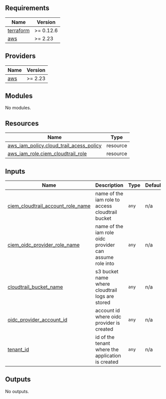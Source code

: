 <!-- BEGIN_TF_DOCS -->
## Requirements

| Name | Version |
|------|---------|
| <a name="requirement_terraform"></a> [terraform](#requirement\_terraform) | >= 0.12.6 |
| <a name="requirement_aws"></a> [aws](#requirement\_aws) | >= 2.23 |

## Providers

| Name | Version |
|------|---------|
| <a name="provider_aws"></a> [aws](#provider\_aws) | >= 2.23 |

## Modules

No modules.

## Resources

| Name | Type |
|------|------|
| [aws_iam_policy.cloud_trail_acess_policy](https://registry.terraform.io/providers/hashicorp/aws/latest/docs/resources/iam_policy) | resource |
| [aws_iam_role.ciem_cloudtrail_role](https://registry.terraform.io/providers/hashicorp/aws/latest/docs/resources/iam_role) | resource |

## Inputs

| Name | Description | Type | Default | Required |
|------|-------------|------|---------|:--------:|
| <a name="input_ciem_cloudtrail_account_role_name"></a> [ciem\_cloudtrail\_account\_role\_name](#input\_ciem\_cloudtrail\_account\_role\_name) | name of the iam role to access cloudtrail bucket | `any` | n/a | yes |
| <a name="input_ciem_oidc_provider_role_name"></a> [ciem\_oidc\_provider\_role\_name](#input\_ciem\_oidc\_provider\_role\_name) | name of the iam role oidc provider can assume role into | `any` | n/a | yes |
| <a name="input_cloudtrail_bucket_name"></a> [cloudtrail\_bucket\_name](#input\_cloudtrail\_bucket\_name) | s3 bucket name where cloudtrail logs are stored | `any` | n/a | yes |
| <a name="input_oidc_provider_account_id"></a> [oidc\_provider\_account\_id](#input\_oidc\_provider\_account\_id) | account id where oidc provider is created | `any` | n/a | yes |
| <a name="input_tenant_id"></a> [tenant\_id](#input\_tenant\_id) | id of the tenant where the application is created | `any` | n/a | yes |

## Outputs

No outputs.
<!-- END_TF_DOCS -->